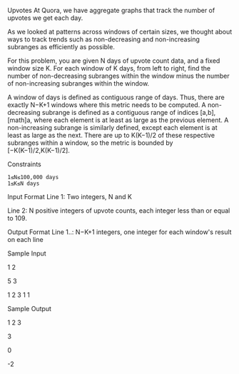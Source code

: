 Upvotes
At Quora, we have aggregate graphs that track the number of upvotes we get each day.

As we looked at patterns across windows of certain sizes, we thought about ways to track trends such as non-decreasing and non-increasing subranges as efficiently as possible.

For this problem, you are given N days of upvote count data, and a fixed window size K. For each window of K days, from left to right, find the number of non-decreasing subranges within the window minus the number of non-increasing subranges within the window.

A window of days is defined as contiguous range of days. Thus, there are exactly N−K+1 windows where this metric needs to be computed. A non-decreasing subrange is defined as a contiguous range of indices [a,b], [math]a, where each element is at least as large as the previous element. A non-increasing subrange is similarly defined, except each element is at least as large as the next. There are up to K(K−1)/2 of these respective subranges within a window, so the metric is bounded by [−K(K−1)/2,K(K−1)/2].

Constraints

    1≤N≤100,000 days
    1≤K≤N days


Input Format
Line 1: Two integers, N and K

Line 2: N positive integers of upvote counts, each integer less than or equal to 109.

Output Format
Line 1..: N−K+1 integers, one integer for each window's result on each line

Sample Input

1
2

	

5 3

1 2 3 1 1



Sample Output

1
2
3

	

3

0

-2




